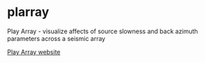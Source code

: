 # plarray
Play Array - visualize affects of source slowness and back azimuth parameters across a seismic array

[Play Array website](https://armstrong06.github.io/plarray/)
